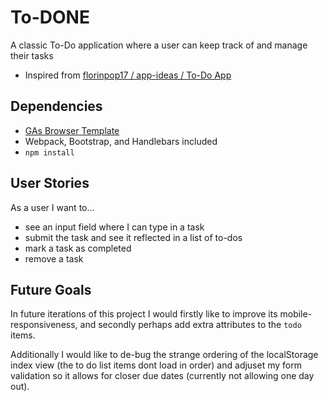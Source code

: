 # To-DONE
A classic To-Do application where a user can keep track of and manage their tasks
- Inspired from [florinpop17 / app-ideas / To-Do App](https://github.com/florinpop17/app-ideas/blob/master/Projects/2-Intermediate/To-Do-App.md)

## Dependencies
-  [GAs Browser Template](https://git.generalassemb.ly/ga-wdi-boston/browser-template)
  - Webpack, Bootstrap, and Handlebars included
- `npm install`

## User Stories
As a user I want to...
* see an input field where I can type in a task
* submit the task and see it reflected in a list of to-dos
* mark a task as completed
* remove a task

## Future Goals
In future iterations of this project I would firstly like to improve its mobile-responsiveness, and secondly perhaps add extra attributes to the `todo` items.

Additionally I would like to de-bug the strange ordering of the localStorage index view (the to do list items dont load in order) and adjuset my form validation so it allows for closer due dates (currently not allowing one day out).
